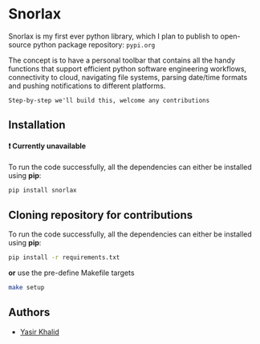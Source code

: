 
# Snorlax

Snorlax is my first ever python library, which I plan to publish to open-source python package repository: `pypi.org`

The concept is to have a personal toolbar that contains all the handy functions that support efficient python software engineering workflows, connectivity to cloud, navigating file systems, parsing date/time formats and pushing notifications to different platforms.

`Step-by-step we'll build this, welcome any contributions`

## Installation
#### ❗ Currently unavailable
To run the code successfully, all the dependencies can either be installed using **pip**:

```bash
pip install snorlax
```
## Cloning repository for contributions

To run the code successfully, all the dependencies can either be installed using **pip**:

```bash
pip install -r requirements.txt
```
**or** use the pre-define Makefile targets
 
```bash
make setup
``` 
## Authors

- [Yasir Khalid](www.linkedin.com/in/yasir-khalid)
